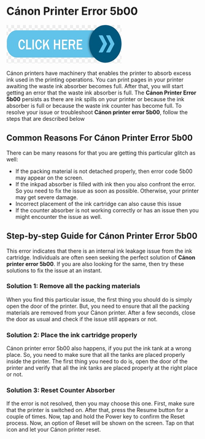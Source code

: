 
# Cánon Printer Error 5b00

[![Cánon Printer Error 5b00](click-here.png)](https://computersolve.com/canon-printer-error-5b00/)


Cánon printers have machinery that enables the printer to absorb excess ink used in the printing operations. You can print pages in your printer awaiting the waste ink absorber becomes full. After that, you will start getting an error that the waste ink absorber is full. The **Cánon Printer Error 5b00** persists as there are ink spills on your printer or because the ink absorber is full or because the waste ink counter has become full. To resolve your issue or troubleshoot **Cánon printer error 5b00**, follow the steps that are described below

## Common Reasons For Cánon Printer Error 5b00

There can be many reasons for that you are getting this particular glitch as well:

* If the packing material is not detached properly, then error code 5b00 may appear on the screen.
* If the inkpad absorber is filled with ink then you also confront the error. So you need to fix the issue as soon as possible. Otherwise, your printer may get severe damage.
* Incorrect placement of the ink cartridge can also cause this issue
* If the counter absorber is not working correctly or has an issue then you might encounter the issue as well.

## Step-by-step Guide for Cánon Printer Error 5b00

This error indicates that there is an internal ink leakage issue from the ink cartridge. Individuals are often seen seeking the perfect solution of **Cánon printer error 5b00**. If you are also looking for the same, then try these solutions to fix the issue at an instant.

### Solution 1: Remove all the packing materials

When you find this particular issue, the first thing you should do is simply open the door of the printer. But, you need to ensure that all the packing materials are removed from your Cánon printer. After a few seconds, close the door as usual and check if the issue still appears or not.

### Solution 2: Place the ink cartridge properly

Cánon printer error 5b00 also happens, if you put the ink tank at a wrong place. So, you need to make sure that all the tanks are placed properly inside the printer. The first thing you need to do is, open the door of the printer and verify that all the ink tanks are placed properly at the right place or not.

### Solution 3: Reset Counter Absorber

If the error is not resolved, then you may choose this one. First, make sure that the printer is switched on. After that, press the Resume button for a couple of times. Now, tap and hold the Power key to confirm the Reset process. Now, an option of Reset will be shown on the screen. Tap on that icon and let your Cánon printer reset.



